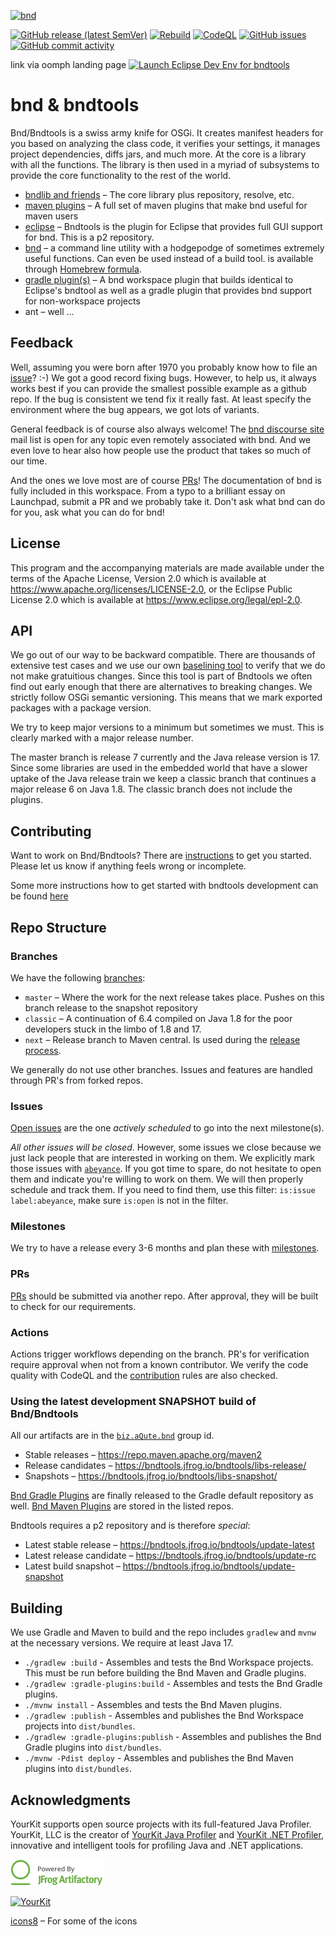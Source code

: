 [![bnd](https://user-images.githubusercontent.com/200494/226292967-963bd722-96d9-4a46-9658-4699962032b0.png)](https://bnd.bndtools.org/)

[![GitHub release (latest SemVer)](https://img.shields.io/github/v/release/bndtools/bnd)](https://github.com/bndtools/bnd/wiki/Changes-in-7.0.0) 
[![Rebuild](https://github.com/bndtools/bnd/actions/workflows/rebuild.yml/badge.svg)](https://github.com/bndtools/bnd/actions/workflows/rebuild.yml) 
[![CodeQL](https://github.com/bndtools/bnd/actions/workflows/codeql.yml/badge.svg)](https://github.com/bndtools/bnd/actions/workflows/codeql.yml) 
[![GitHub issues](https://img.shields.io/github/issues/bndtools/bnd)](https://github.com/bndtools/bnd/issues) 
[![GitHub commit activity](https://img.shields.io/github/commit-activity/m/bndtools/bnd)](https://github.com/bndtools/bnd/commits/)

link via oomph landing page [![Launch Eclipse Dev Env for bndtools](https://img.shields.io/static/v1?logo=eclipseide&label=Launch%20Dev%20Env&message=bnd/bndtools&style=for-the-badge&logoColor=white&labelColor=darkorange&color=gray)](https://www.eclipse.org/setups/installer/?url=https://raw.githubusercontent.com/klibio/bndtools/master/bnd-oomph-config.setup&show=true)

# bnd & bndtools 

Bnd/Bndtools is a swiss army knife for OSGi. It creates manifest headers for you based on analyzing the class code, it verifies your settings, it manages project dependencies, diffs jars, and much more. At the core is a library with all the functions. The library is then used in a myriad of subsystems to provide the core functionality to the rest of the world.

* [bndlib and friends](https://bnd.bndtools.org) – The core library plus repository, resolve, etc.
* [maven plugins](maven-plugins/README.md) – A full set of maven plugins that make bnd useful for maven users
* [eclipse](https://bndtools.org) – Bndtools is the plugin for Eclipse that provides full GUI support for bnd. This is a p2 repository.
* [bnd](biz.aQute.bnd) – a command line utility with a hodgepodge of sometimes extremely useful functions. Can even be used instead of a build tool. is available through [Homebrew formula](https://formulae.brew.sh/formula/bnd).
* [gradle plugin(s)](gradle-plugins/README.md) – A bnd workspace plugin that builds identical to Eclipse's bndtool as well as a gradle plugin that provides bnd support for non-workspace projects
* ant – well ...

## Feedback

Well, assuming you were born after 1970 you probably know how to file an [issue](https://github.com/bndtools/bnd/issues)? :-) We got a good record fixing bugs. However, to help us, it always works best if you can provide the smallest possible example as a github repo. If the bug is consistent we tend fix it really fast. At least specify the environment where the bug appears, we got lots of variants.

General feedback is of course also always welcome! The [bnd discourse site](https://bnd.discourse.group) mail list is open for any topic even remotely associated with bnd. And we even love to hear also how people use the product that takes so much of our time.

And the ones we love most are of course [PRs](https://github.com/bndtools/bnd/pulls)! The documentation of bnd is fully included in this workspace. From a typo to a brilliant essay on Launchpad, submit a PR and we probably take it. Don't ask what bnd can do for you, ask what you can do for bnd! 

## License

This program and the accompanying materials are made available under the terms of the Apache License, Version 2.0 which is available at <https://www.apache.org/licenses/LICENSE-2.0>, or the Eclipse Public License 2.0 which is available at <https://www.eclipse.org/legal/epl-2.0>.

## API

We go out of our way to be backward compatible. There are thousands of extensive test cases and we use our own [baselining tool][1] to verify that we do not make gratuitious changes. Since this tool is part of Bndtools we often find out early enough that there are alternatives to breaking changes. We strictly follow OSGi semantic versioning. This means that we mark exported packages with a package version.

We try to keep major versions to a minimum but sometimes we must. This is clearly marked with a major release number. 

The master branch is release 7 currently and the Java release version is 17. Since some libraries are used in the embedded world that have a slower uptake of the Java release train we keep a classic branch that continues a major release 6 on Java 1.8. The classic branch does not include the plugins.

## Contributing

Want to work on Bnd/Bndtools? There are [instructions](CONTRIBUTING.md) to get you started. Please let us know if anything feels wrong or incomplete.

Some more instructions how to get started with bndtools development can be found [here](https://bndtools.org/development.html)

## Repo Structure

### Branches 

We have the following [branches](https://github.com/bndtools/bnd/branches/all):

* `master` – Where the work for the next release takes place. Pushes on this branch release to the snapshot repository
* `classic` – A continuation of 6.4 compiled on Java 1.8 for the poor developers stuck in the limbo of 1.8 and 17.
* `next` – Release branch to Maven central. Is used during the [release process](https://github.com/bndtools/bnd/wiki/Release-Process).

We generally do not use other branches. Issues and features are handled through PR's from forked repos.

### Issues

[Open issues](https://github.com/bndtools/bnd/issues) are the one _actively scheduled_ to go into the next milestone(s). 

_All other issues will be closed_. However, some issues we close because we just lack people that are interested in working on them. We explicitly mark those issues with [`abeyance`](https://github.com/bndtools/bnd/issues?q=is%3Aissue+label%3Aabeyance+). If you got time to spare, do not hesitate to open them and indicate you're willing to work on them. We will then properly schedule and track them. If you need to find them, use this filter: `is:issue label:abeyance`, make sure `is:open` is not in the filter.

### Milestones

We try to have a release every 3-6 months and plan these with [milestones](https://github.com/bndtools/bnd/milestones).

### PRs

[PRs](https://github.com/bndtools/bnd/pulls) should be submitted via another repo. After approval, they will be built to check for our requirements.

### Actions

Actions trigger workflows depending on the branch. PR's for verification require approval when not from a known contributor. We verify the code quality with CodeQL and the [contribution](CONTRIBUTING.md) rules are also checked.

### Using the latest development SNAPSHOT build of Bnd/Bndtools

All our artifacts are in the [`biz.aQute.bnd`](https://repo.maven.apache.org/maven2/biz/aQute/bnd) group id.

* Stable releases 	 – https://repo.maven.apache.org/maven2
* Release candidates – https://bndtools.jfrog.io/bndtools/libs-release/
* Snapshots          – https://bndtools.jfrog.io/bndtools/libs-snapshot/

[Bnd Gradle Plugins](gradle-plugins/README.md#using-the-latest-development-snapshot-build-of-the-bnd-gradle-plugins) are finally released to the Gradle default repository as well. [Bnd Maven Plugins](maven/README.md#using-the-latest-development-snapshot-build-of-the-bnd-maven-plugins) are stored in the listed repos.

Bndtools requires a p2 repository and is therefore _special_:

* Latest stable release 	– https://bndtools.jfrog.io/bndtools/update-latest
* Latest release candidate 	– https://bndtools.jfrog.io/bndtools/update-rc
* Latest build snapshot 	– https://bndtools.jfrog.io/bndtools/update-snapshot

## Building

We use Gradle and Maven to build and the repo includes `gradlew` and `mvnw` at the necessary versions.
We require at least Java 17.

- `./gradlew :build` - Assembles and tests the Bnd Workspace projects. This must be run before building the Bnd Maven and Gradle plugins.
- `./gradlew :gradle-plugins:build` - Assembles and tests the Bnd Gradle plugins.
- `./mvnw install` - Assembles and tests the Bnd Maven plugins.
- `./gradlew :publish` - Assembles and publishes the Bnd Workspace projects into `dist/bundles`.
- `./gradlew :gradle-plugins:publish` - Assembles and publishes the Bnd Gradle plugins into `dist/bundles`.
- `./mvnw -Pdist deploy` - Assembles and publishes the Bnd Maven plugins into `dist/bundles`.

## Acknowledgments

YourKit supports open source projects with its full-featured Java Profiler. YourKit, LLC is the creator of [YourKit Java Profiler](https://www.yourkit.com/java/profiler/index.jsp) and [YourKit .NET Profiler](https://www.yourkit.com/.net/profiler/index.jsp), innovative and intelligent tools for profiling Java and .NET applications.


![Powered by Artifactory](https://github.com/bndtools/bnd/raw/master/docs/img/Powered-by-artifactory_04.png)

[![YourKit](https://www.yourkit.com/images/yklogo.png)](https://www.yourkit.com/)

[icons8](https://icons8.com/) – For some of the icons

[1]: https://bnd.bndtools.org/chapters/180-baselining.html
